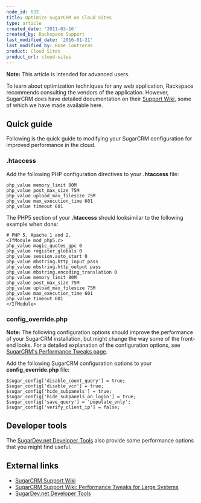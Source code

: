 ```yaml
---
node_id: 632
title: Optimize SugarCRM on Cloud Sites
type: article
created_date: '2011-03-16'
created_by: Rackspace Support
last_modified_date: '2016-01-21'
last_modified_by: Rose Contreras
product: Cloud Sites
product_url: cloud-sites
---
```


**Note:** This article is intended for advanced users.

To learn about optimization techniques for any web application,
Rackspace recommends consulting the vendors of the application. However,
SugarCRM does have detailed documentation on their [Support
Wiki](http://www.sugarcrm.com/kb/index.php?title=Sugar_Support_Wiki "http://www.sugarcrm.com/kb/index.php?title=Sugar_Support_Wiki"),
some of which we have made available here.

<span class="mw-headline">Quick guide</span>
--------------------------------------------

Following is the quick guide to modifying your SugarCRM configuration
for improved performance in the cloud.



### <span class="mw-headline">.htaccess</span>

Add the following PHP configuration directives to your **.htaccess**
file:

    php_value memory_limit 80M
    php_value post_max_size 75M
    php_value upload_max_filesize 75M
    php_value max_execution_time 601
    php_value timeout 601

The PHP5 section of your **.htaccess** should looksimilar to the
following example when done:

    # PHP 5, Apache 1 and 2.
    <IfModule mod_php5.c>
    php_value magic_quotes_gpc 0
    php_value register_globals 0
    php_value session.auto_start 0
    php_value mbstring.http_input pass
    php_value mbstring.http_output pass
    php_value mbstring.encoding_translation 0
    php_value memory_limit 80M
    php_value post_max_size 75M
    php_value upload_max_filesize 75M
    php_value max_execution_time 601
    php_value timeout 601
    </IfModule>



### <span class="mw-headline">config\_override.php</span>

**Note:** The following configuration options should improve the
performance of your SugarCRM installation, but might change the way some
of the front-end looks. For a detailed explanation of the configuration
options, see [SugarCRM's Performance Tweaks
page](http://www.sugarcrm.com/wiki/index.php?title=Performance_Tweaks_for_Large_Systems "http://www.sugarcrm.com/wiki/index.php?title=Performance_Tweaks_for_Large_Systems").

Add the following SugarCRM configuration options to your
**config\_override.php** file:

    $sugar_config['disable_count_query'] = true;
    $sugar_config['disable_vcr'] = true;
    $sugar_config['hide_subpanels'] = true;
    $sugar_config['hide_subpanels_on_login'] = true;
    $sugar_config['save_query'] = 'populate_only';
    $sugar_config['verify_client_ip'] = false;



<span class="mw-headline">Developer tools</span>
------------------------------------------------

The [SugarDev.net Developer
Tools](http://www.sugarforge.org/projects/sugardevtools/ "http://www.sugarforge.org/projects/sugardevtools/")
also provide some performance options that you might find useful.



<span class="mw-headline">External links</span>
-----------------------------------------------

-   [SugarCRM Support
    Wiki](http://www.sugarcrm.com/wiki/index.php?title=Sugar_Support_Wiki "http://www.sugarcrm.com/wiki/index.php?title=Sugar_Support_Wiki")
-   [SugarCRM Support Wiki: Performance Tweaks for Large
    Systems](http://www.sugarcrm.com/kb/index.php?title=Performance_Tweaks_for_Large_Systems "http://www.sugarcrm.com/kb/index.php?title=Performance_Tweaks_for_Large_Systems")
-   [SugarDev.net Developer
    Tools](http://www.sugarforge.org/projects/sugardevtools/ "http://www.sugarforge.org/projects/sugardevtools/")


